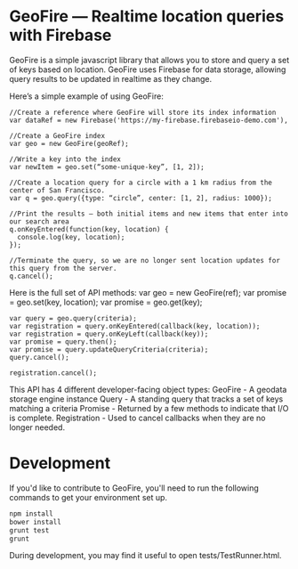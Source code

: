 GeoFire — Realtime location queries with Firebase
==========

GeoFire is a simple javascript library that allows you to store and
query a set of keys based on location. GeoFire uses Firebase for
data storage, allowing query results to be updated in realtime as they change.

Here’s a simple example of using GeoFire:

    //Create a reference where GeoFire will store its index information
    var dataRef = new Firebase('https://my-firebase.firebaseio-demo.com'),

    //Create a GeoFire index
    var geo = new GeoFire(geoRef);

    //Write a key into the index
    var newItem = geo.set(“some-unique-key”, [1, 2]);

    //Create a location query for a circle with a 1 km radius from the center of San Francisco.
    var q = geo.query({type: “circle”, center: [1, 2], radius: 1000});

    //Print the results — both initial items and new items that enter into our search area
    q.onKeyEntered(function(key, location) {
      console.log(key, location);
    });

    //Terminate the query, so we are no longer sent location updates for this query from the server.
    q.cancel();

Here is the full set of API methods:
    var geo = new GeoFire(ref);
    var promise = geo.set(key, location);
    var promise = geo.get(key);

    var query = geo.query(criteria);
    var registration = query.onKeyEntered(callback(key, location));
    var registration = query.onKeyLeft(callback(key));
    var promise = query.then();
    var promise = query.updateQueryCriteria(criteria);
    query.cancel();

    registration.cancel();

This API has 4 different developer-facing object types:
    GeoFire - A geodata storage engine instance
    Query - A standing query that tracks a set of keys matching a criteria
    Promise - Returned by a few methods to indicate that I/O is complete.
    Registration - Used to cancel callbacks when they are no longer needed.

Development
====

If you'd like to contribute to GeoFire, you'll need to run the following commands to get your
environment set up.

```bash
npm install
bower install
grunt test
grunt
```

During development, you may find it useful to open tests/TestRunner.html.
